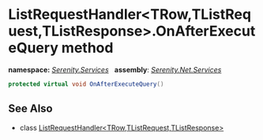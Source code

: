 # ListRequestHandler&lt;TRow,TListRequest,TListResponse&gt;.OnAfterExecuteQuery method
**namespace:** *[Serenity.Services](../../README.md#serenity.services-namespace)*   **assembly**: *[Serenity.Net.Services](../../README.md)*

```csharp
protected virtual void OnAfterExecuteQuery()
```

## See Also

* class [ListRequestHandler&lt;TRow,TListRequest,TListResponse&gt;](../ListRequestHandler-3.md)